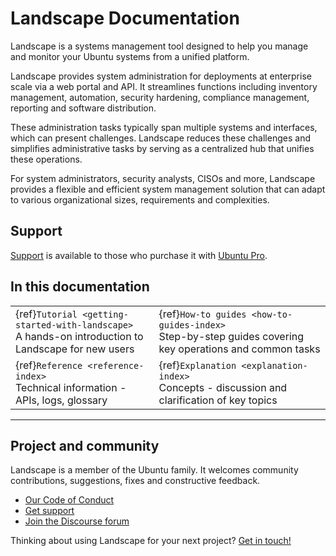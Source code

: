 # Landscape Documentation

Landscape is a systems management tool designed to help you manage and monitor your Ubuntu systems from a unified platform.

Landscape provides system administration for deployments at enterprise scale via a web portal and API. It streamlines functions including inventory management, automation, security hardening, compliance management, reporting and software distribution.

These administration tasks typically span multiple systems and interfaces, which can present challenges. Landscape reduces these challenges and simplifies administrative tasks by serving as a centralized hub that unifies these operations.

For system administrators, security analysts, CISOs and more, Landscape provides a flexible and efficient system management solution that can adapt to various organizational sizes, requirements and complexities.

## Support

[Support](https://support-portal.canonical.com/) is available to those who purchase it with [Ubuntu Pro](https://ubuntu.com/pro).

## In this documentation

| | |
|--|--|
| {ref}`Tutorial <getting-started-with-landscape>` </br> A hands-on introduction to Landscape for new users | {ref}`How-to guides <how-to-guides-index>` </br> Step-by-step guides covering key operations and common tasks |
| {ref}`Reference <reference-index>` </br> Technical information - APIs, logs, glossary | {ref}`Explanation <explanation-index>` </br> Concepts - discussion and clarification of key topics |
---

## Project and community

Landscape is a member of the Ubuntu family. It welcomes community contributions, suggestions, fixes and constructive feedback. 

* [Our Code of Conduct](https://launchpad.net/codeofconduct/2.0)
* [Get support](https://ubuntu.com/support/community-support)
* [Join the Discourse forum](https://discourse.ubuntu.com/c/landscape/89)

Thinking about using Landscape for your next project? [Get in touch!](https://ubuntu.com/landscape#get-in-touch)